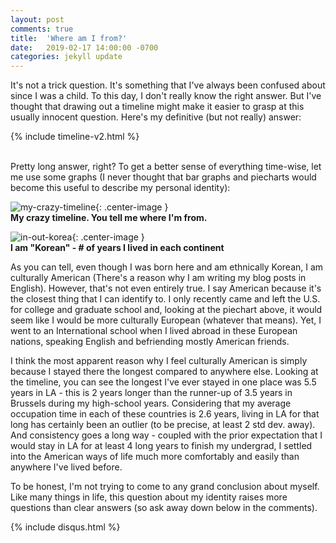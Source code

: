 ```yaml
---
layout: post
comments: true
title:  'Where am I from?'
date:   2019-02-17 14:00:00 -0700
categories: jekyll update
---
```

<!-- <link rel="stylesheet" href="/assets/css/styles.css"> -->
<style>
{% include timeline-v2.css %}
{% include blogposts.css %}
</style>

It's not a trick question. It's something that I've always been confused about since I was a child. To this day, I don't really know the right answer. But I've thought that drawing out a timeline might make it easier to grasp at this usually innocent question. Here's my definitive (but not really) answer:

{% include timeline-v2.html %}

<br>
Pretty long answer, right? To get a better sense of everything time-wise, let me use some graphs (I never thought that bar graphs and piecharts would become this useful to describe my personal identity):

![my-crazy-timeline](/images/02-17-19/timeline.png){: .center-image }
<br><b>My crazy timeline. You tell me where I'm from.</b>

![in-out-korea](/images/02-17-19/in-out-korea.png){: .center-image }
<br><b>I am "Korean" - # of years I lived in each continent</b>

As you can tell, even though I was born here and am ethnically Korean, I am culturally American (There's a reason why I am writing my blog posts in English). However, that's not even entirely true. I say American because it's the closest thing that I can identify to. I only recently came and left the U.S. for college and graduate school and, looking at the piechart above, it would seem like I would be more culturally European (whatever that means). Yet, I went to an International school when I lived abroad in these European nations, speaking English and befriending mostly American friends.

I think the most apparent reason why I feel culturally American is simply because I stayed there the longest compared to anywhere else. Looking at the timeline, you can see the longest I've ever stayed in one place was 5.5 years in LA - this is 2 years longer than the runner-up of 3.5 years in Brussels during my high-school years. Considering that my average occupation time in each of these countries is 2.6 years, living in LA for that long has certainly been an outlier (to be precise, at least 2 std dev. away). And consistency goes a long way - coupled with the prior expectation that I would stay in LA for at least 4 long years to finish my undergrad, I settled into the American ways of life much more comfortably and easily than anywhere I've lived before.

To be honest, I'm not trying to come to any grand conclusion about myself. Like many things in life, this question about my identity raises more questions than clear answers (so ask away down below in the comments).


{% include disqus.html %}
